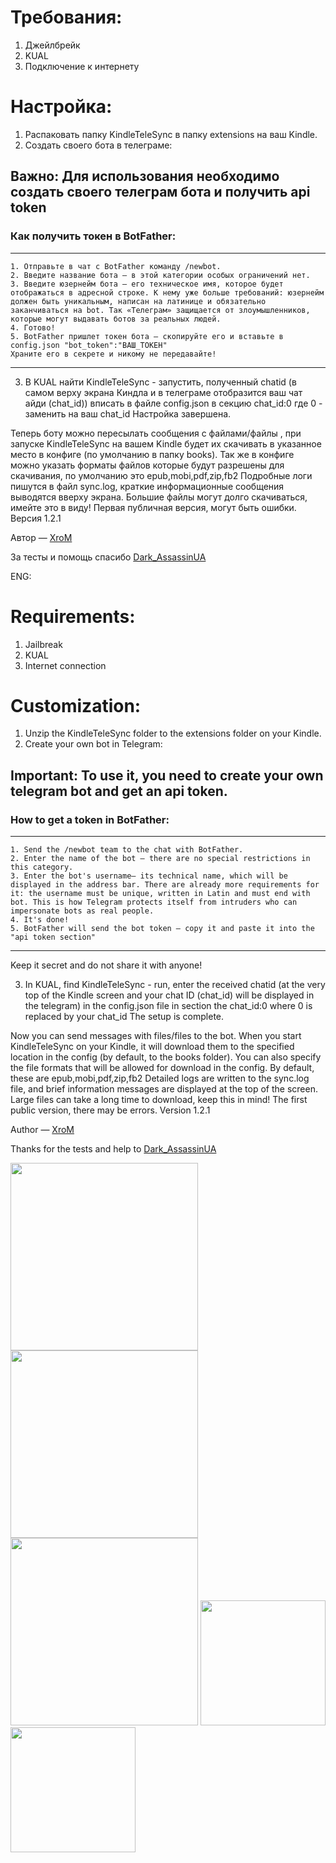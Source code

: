  
 # Требования:
1. Джейлбрейк
2. KUAL
3. Подключение к интернету

# Настройка:
1. Распаковать папку KindleTeleSync в папку extensions на ваш Kindle.
2. Создать своего бота в телеграме:
## Важно: Для использования необходимо создать своего телеграм бота и получить api token
### Как получить токен в BotFather:
***
	1. Отправьте в чат с BotFather команду /newbot.
	2. Введите название бота — в этой категории особых ограничений нет.
	3. Введите юзернейм бота — его техническое имя, которое будет отображаться в адресной строке. К нему уже больше требований: юзернейм должен быть уникальным, написан на латинице и обязательно заканчиваться на bot. Так «Телеграм» защищается от злоумышленников, которые могут выдавать ботов за реальных людей.
	4. Готово!
	5. BotFather пришлет токен бота — скопируйте его и вставьте в config.json "bot_token":"ВАШ_ТОКЕН"
	Храните его в секрете и никому не передавайте!
***
3. В KUAL найти KindleTeleSync - запустить, полученный chatid (в самом верху экрана Киндла и в телеграме отобразится ваш чат айди (chat_id)) вписать в файле config.json в секцию chat_id:0 где 0 - заменить на ваш chat_id 
Настройка завершена.

Теперь боту можно пересылать сообщения с файлами/файлы , при запуске KindleTeleSync на вашем Kindle будет их скачивать в указанное место в конфиге (по умолчанию в папку books). 
Так же в конфиге можно указать форматы файлов которые будут разрешены для скачивания, по умолчанию это epub,mobi,pdf,zip,fb2
Подробные логи пишутся в файл sync.log, краткие информационные сообщения выводятся вверху экрана. 
Большие файлы могут долго скачиваться, имейте это в виду!
Первая публичная версия, могут быть ошибки. 
Версия 1.2.1

Автор — [XroM](https://4pda.to/forum/index.php?showuser=237553)

За тесты и помощь спасибо [Dark_AssassinUA](https://4pda.to/forum/index.php?showuser=2610359)

ENG:
# Requirements:
1. Jailbreak
2. KUAL
3. Internet connection

# Customization:
1. Unzip the KindleTeleSync folder to the extensions folder on your Kindle.
2. Create your own bot in Telegram:
## Important: To use it, you need to create your own telegram bot and get an api token.
### How to get a token in BotFather:
***
	1. Send the /newbot team to the chat with BotFather.
	2. Enter the name of the bot — there are no special restrictions in this category.
	3. Enter the bot's username— its technical name, which will be displayed in the address bar. There are already more requirements for it: the username must be unique, written in Latin and must end with bot. This is how Telegram protects itself from intruders who can impersonate bots as real people.
	4. It's done!
	5. BotFather will send the bot token — copy it and paste it into the "api token section"
***
Keep it secret and do not share it with anyone!

3. In KUAL, find KindleTeleSync - run, enter the received chatid (at the very top of the Kindle screen and your chat ID (chat_id) will be displayed in the telegram) in the config.json file in section the chat_id:0 where 0 is replaced by your chat_id 
The setup is complete.

Now you can send messages with files/files to the bot. When you start KindleTeleSync on your Kindle, it will download them to the specified location in the config (by default, to the books folder). 
You can also specify the file formats that will be allowed for download in the config. By default, these are epub,mobi,pdf,zip,fb2
Detailed logs are written to the sync.log file, and brief information messages are displayed at the top of the screen. 
Large files can take a long time to download, keep this in mind!
The first public version, there may be errors. 
Version 1.2.1

Author — [XroM](https://4pda.to/forum/index.php?showuser=237553)


Thanks  for the tests and help to [Dark_AssassinUA](https://4pda.to/forum/index.php?showuser=2610359)

 <img src="https://github.com/user-attachments/assets/267e4466-4f9d-4bb4-8ca8-a5766d15935b" width="300">
 <img src="https://github.com/user-attachments/assets/865cfec1-f7c8-42ad-bbf5-1b4f5366ae00" width="300">
 <img src="https://github.com/user-attachments/assets/8b8baab8-bc0a-405f-ba31-75c023e66be7" width="300">
 <img src="https://github.com/user-attachments/assets/1d684896-3ff8-4098-aa39-bea1a363bf61" width="200">
 <img src="https://github.com/user-attachments/assets/76e0921d-db5f-4c4d-8b41-2a67790456d2" width="200">
